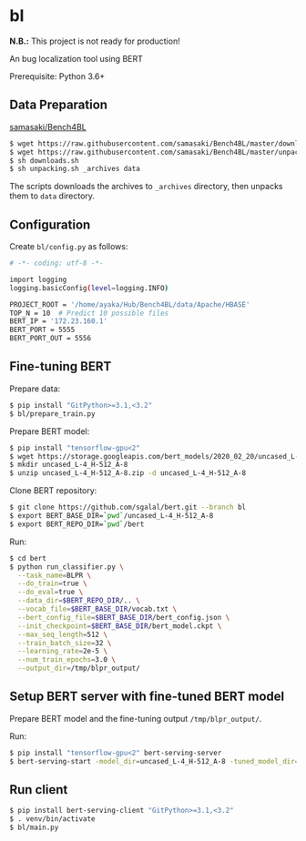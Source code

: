 # bl

**N.B.:** This project is not ready for production!

An bug localization tool using BERT

Prerequisite: Python 3.6+

## Data Preparation

[samasaki/Bench4BL](https://github.com/samasaki/Bench4BL/blob/master/downloads.sh)

```sh
$ wget https://raw.githubusercontent.com/samasaki/Bench4BL/master/downloads.sh
$ wget https://raw.githubusercontent.com/samasaki/Bench4BL/master/unpacking.sh
$ sh downloads.sh
$ sh unpacking.sh _archives data
```

The scripts downloads the archives to `_archives` directory, then unpacks them to `data` directory.

## Configuration

Create `bl/config.py` as follows:

```sh
# -*- coding: utf-8 -*-

import logging
logging.basicConfig(level=logging.INFO)

PROJECT_ROOT = '/home/ayaka/Hub/Bench4BL/data/Apache/HBASE'
TOP_N = 10  # Predict 10 possible files
BERT_IP = '172.23.160.1'
BERT_PORT = 5555
BERT_PORT_OUT = 5556
```

## Fine-tuning BERT

Prepare data:

```sh
$ pip install "GitPython>=3.1,<3.2"
$ bl/prepare_train.py
```

Prepare BERT model:

```sh
$ pip install "tensorflow-gpu<2"
$ wget https://storage.googleapis.com/bert_models/2020_02_20/uncased_L-4_H-512_A-8.zip
$ mkdir uncased_L-4_H-512_A-8
$ unzip uncased_L-4_H-512_A-8.zip -d uncased_L-4_H-512_A-8
```

Clone BERT repository:

```sh
$ git clone https://github.com/sgalal/bert.git --branch bl
$ export BERT_BASE_DIR=`pwd`/uncased_L-4_H-512_A-8
$ export BERT_REPO_DIR=`pwd`/bert
```

Run:

```sh
$ cd bert
$ python run_classifier.py \
  --task_name=BLPR \
  --do_train=true \
  --do_eval=true \
  --data_dir=$BERT_REPO_DIR/.. \
  --vocab_file=$BERT_BASE_DIR/vocab.txt \
  --bert_config_file=$BERT_BASE_DIR/bert_config.json \
  --init_checkpoint=$BERT_BASE_DIR/bert_model.ckpt \
  --max_seq_length=512 \
  --train_batch_size=32 \
  --learning_rate=2e-5 \
  --num_train_epochs=3.0 \
  --output_dir=/tmp/blpr_output/
```

## Setup BERT server with fine-tuned BERT model

Prepare BERT model and the fine-tuning output `/tmp/blpr_output/`.

Run:

```sh
$ pip install "tensorflow-gpu<2" bert-serving-server
$ bert-serving-start -model_dir=uncased_L-4_H-512_A-8 -tuned_model_dir=/tmp/blpr_output/ -ckpt_name=model.ckpt-4227 -max_seq_len=512 -num_worker=1 -show_tokens_to_client
```

## Run client

```sh
$ pip install bert-serving-client "GitPython>=3.1,<3.2"
$ . venv/bin/activate
$ bl/main.py
```
